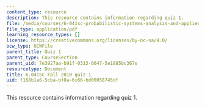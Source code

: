 ```yaml
---
content_type: resource
description: This resource contains information regarding quiz 1.
file: /media/courses/6-041sc-probabilistic-systems-analysis-and-applied-probability-fall-2013/f168b1a65cbabf8a6c66bd00058745df_MIT6_041SCF13_quiz01.pdf
file_type: application/pdf
learning_resource_types: []
license: https://creativecommons.org/licenses/by-nc-sa/4.0/
ocw_type: OCWFile
parent_title: Quiz 1
parent_type: CourseSection
parent_uid: 7e3927aa-b91f-0313-0647-5e1885bc367e
resourcetype: Document
title: 6.041SC Fall 2010 quiz 1
uid: f168b1a6-5cba-bf8a-6c66-bd00058745df
---
```

This resource contains information regarding quiz 1.